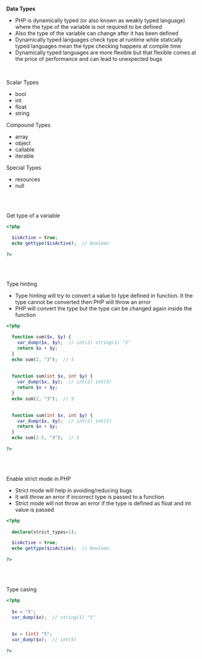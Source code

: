 **Data Types**

* PHP is dynamically typed (or also known as weakly typed language) where the type of the variable is not required to be defined  
* Also the type of the variable can change after it has been defined
* Dynamically typed languages check type at runtime while statically typed languages mean the type checking happens at compile time
* Dynamically typed languages are more flexible but that flexible comes at the price of performance and can lead to unexpected bugs

<br>

Scalar Types
* bool
* int
* float
* string

Compound Types
* array
* object
* callable
* iterable

Special Types
* resources
* null

<br><br>

Get type of a variable
```php
<?php

  $isActive = true;
  echo gettype($isActive);  // boolean
  
?>
```
<br><br>

Type hinting  
* Type hinting will try to convert a value to type defined in function. It the type cannot be converted then PHP will throw an error
* PHP will convert the type but the type can be changed again inside the function 

```php
<?php

  function sum($x, $y) {
    var_dump($x, $y);  // int(2) string(1) "3"
    return $x + $y;
  }
  echo sum(2, "3");  // 5
  
  
  function sum(int $x, int $y) {
    var_dump($x, $y);  // int(2) int(3)
    return $x + $y;
  }
  echo sum(2, "3");  // 5

  
  function sum(int $x, int $y) {
    var_dump($x, $y);  // int(2) int(3)
    return $x + $y;
  }
  echo sum(2.5, "3");  // 5
  
?>
```

<br><br>

Enable strict mode in PHP  
* Strict mode will help in avoiding/reducing bugs
* It will throw an error if incorrect type is passed to a function
* Strict mode will not throw an error if the type is defined as float and int value is passed

```php
<?php
  
  declare(strict_types=1);

  $isActive = true;
  echo gettype($isActive);  // boolean
  
?>
```

<br><br>

Type casing  

```php
<?php
  
  $x = "5";
  var_dump($x);  // string(1) "5"
  
  
  $x = (int) "5";
  var_dump($x);  // int(5)
  
?>
```

